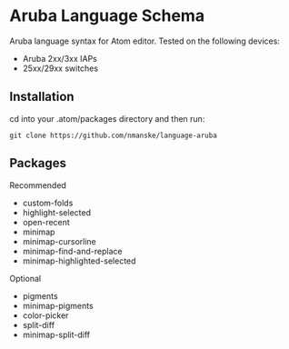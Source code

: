 # Aruba Language Schema

Aruba language syntax for Atom editor. Tested on the following devices:

* Aruba 2xx/3xx IAPs
* 25xx/29xx switches

## Installation

cd into your .atom/packages directory and then run:

    git clone https://github.com/nmanske/language-aruba

## Packages

Recommended
* custom-folds
* highlight-selected
* open-recent
* minimap
* minimap-cursorline
* minimap-find-and-replace
* minimap-highlighted-selected

Optional
* pigments
* minimap-pigments
* color-picker
* split-diff
* minimap-split-diff
